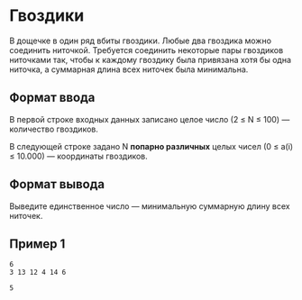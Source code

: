 # Гвоздики

В дощечке в один ряд вбиты гвоздики. Любые два гвоздика можно соединить ниточкой. Требуется соединить некоторые пары
гвоздиков ниточками так, чтобы к каждому гвоздику была привязана хотя бы одна ниточка, а суммарная длина всех ниточек
была минимальна.

## Формат ввода

В первой строке входных данных записано целое число (2 ≤ N ≤ 100) — количество гвоздиков.

В следующей строке задано N **попарно различных** целых чисел (0 ≤ a(i) ≤ 10.000) — координаты гвоздиков.

## Формат вывода

Выведите единственное число — минимальную суммарную длину всех ниточек.

## Пример 1

```
6
3 13 12 4 14 6
```

```
5
```